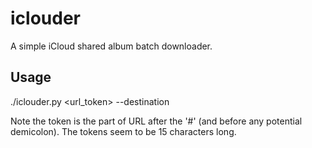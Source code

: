 # iclouder
A simple iCloud shared album batch downloader.

## Usage
./iclouder.py <url_token> --destination <folder>

Note the token is the part of URL after the '#' (and before any potential demicolon). The tokens seem to be 15 characters long.

